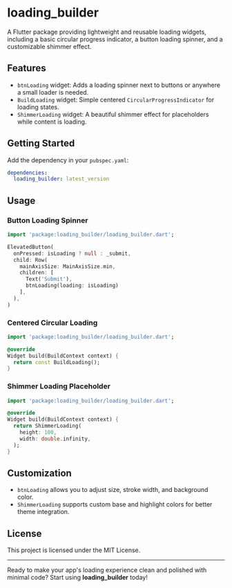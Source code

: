 # loading_builder

A Flutter package providing lightweight and reusable loading widgets, including a basic circular progress indicator, a button loading spinner, and a customizable shimmer effect.

## Features

- `btnLoading` widget: Adds a loading spinner next to buttons or anywhere a small loader is needed.
- `BuildLoading` widget: Simple centered `CircularProgressIndicator` for loading states.
- `ShimmerLoading` widget: A beautiful shimmer effect for placeholders while content is loading.

## Getting Started

Add the dependency in your `pubspec.yaml`:

```yaml
dependencies:
  loading_builder: latest_version
```

## Usage

### Button Loading Spinner

```dart
import 'package:loading_builder/loading_builder.dart';

ElevatedButton(
  onPressed: isLoading ? null : _submit,
  child: Row(
    mainAxisSize: MainAxisSize.min,
    children: [
      Text('Submit'),
      btnLoading(loading: isLoading)
    ],
  ),
)
```

### Centered Circular Loading

```dart
import 'package:loading_builder/loading_builder.dart';

@override
Widget build(BuildContext context) {
  return const BuildLoading();
}
```

### Shimmer Loading Placeholder

```dart
import 'package:loading_builder/loading_builder.dart';

@override
Widget build(BuildContext context) {
  return ShimmerLoading(
    height: 100,
    width: double.infinity,
  );
}
```

## Customization
- `btnLoading` allows you to adjust size, stroke width, and background color.
- `ShimmerLoading` supports custom base and highlight colors for better theme integration.

## License

This project is licensed under the MIT License.

---

Ready to make your app's loading experience clean and polished with minimal code? Start using **loading_builder** today!

